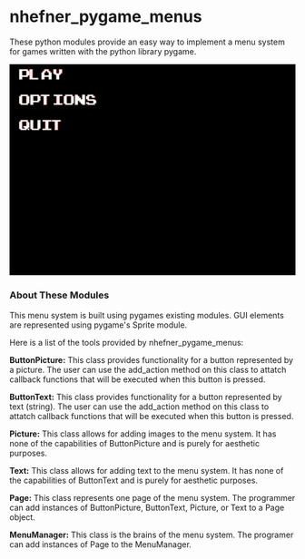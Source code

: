 # **nhefner_pygame_menus**
These python modules provide an easy way to implement a menu system for games written with the python library pygame.

![Screenshot One](/screenshots/home.PNG)

### About These Modules
This menu system is built using pygames existing modules. GUI elements are represented using pygame's Sprite module.

Here is a list of the tools provided by nhefner_pygame_menus:

**ButtonPicture:** This class provides functionality for a button represented by a picture. The user can use the add_action method on this class to attatch callback functions that will be executed when this button is pressed.

**ButtonText:** This class provides functionality for a button represented by text (string). The user can use the add_action method on this class to attatch callback functions that will be executed when this button is pressed.

**Picture:** This class allows for adding images to the menu system. It has none of the capabilities of ButtonPicture and is purely for aesthetic purposes.

**Text:** This class allows for adding text to the menu system. It has none of the capabilities of ButtonText and is purely for aesthetic purposes.

**Page:** This class represents one page of the menu system. The programmer can add instances of ButtonPicture, ButtonText, Picture, or Text to a Page object.

**MenuManager:** This class is the brains of the menu system. The programer can add instances of Page to the MenuManager.
